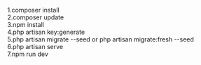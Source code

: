 1.composer install
<br>
2.composer update
<br>
3.npm install
<br>
4.php artisan key:generate
<br>
5.php artisan migrate --seed or php artisan migrate:fresh --seed
<br>
6.php artisan serve
<br>
7.npm run dev

